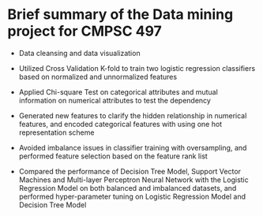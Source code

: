 # Brief summary of the Data mining project for CMPSC 497


- Data cleansing and data visualization

- Utilized Cross Validation K-fold to train two logistic regression classifiers based on normalized and unnormalized features

- Applied Chi-square Test on categorical attributes and mutual information on numerical attributes to test the dependency

- Generated new features to clarify the hidden relationship in numerical features, and encoded categorical features with using one hot representation scheme

- Avoided imbalance issues in classifier training with oversampling, and performed feature selection based on the feature rank list

- Compared the performance of Decision Tree Model, Support Vector Machines and Multi-layer Perceptron Neural Network with the Logistic Regression Model on both balanced and imbalanced datasets, and performed hyper-parameter tuning on Logistic Regression Model and Decision Tree Model 



